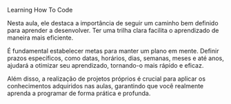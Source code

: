 Learning How To Code

Nesta aula, ele destaca a importância de seguir um caminho bem definido para aprender a desenvolver. Ter uma trilha clara facilita o aprendizado de maneira mais eficiente.

É fundamental estabelecer metas para manter um plano em mente. Definir prazos específicos, como datas, horários, dias, semanas, meses e até anos, ajudará a otimizar seu aprendizado, tornando-o mais rápido e eficaz.

Além disso, a realização de projetos próprios é crucial para aplicar os conhecimentos adquiridos nas aulas, garantindo que você realmente aprenda a programar de forma prática e profunda.
